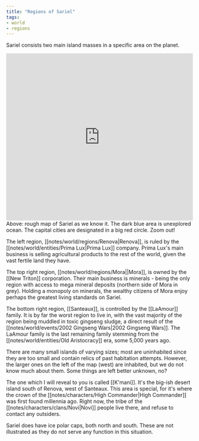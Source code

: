```yaml
---
title: "Regions of Sariel"
tags:
- world
- regions
---
```


Sariel consists two main island masses in a specific area on the planet.
<iframe width='100%' height='450px' src="https://api.mapbox.com/styles/v1/bibos/clgbsajqp000m01rm9uk47dgx.html?title=false&access_token=pk.eyJ1IjoiYmlib3MiLCJhIjoiY2xnYW1ycGptMWozbTNxcWxwNXZ2YjZ6ZyJ9.Kg_IG68DWqd-x7K8cbpzUg&zoomwheel=false#5.62/20.431/10.305" title="Blank" style="border:none;"></iframe>
	Above: rough map of Sariel as we know it. The dark blue area is unexplored ocean. The capital cities are designated in a big red circle. Zoom out!

The left region, [[notes/world/regions/Renova|Renova]], is ruled by the [[notes/world/entities/Prima Lux|Prima Lux]] company. Prima Lux's main business is selling agricultural products to the rest of the world, given the vast fertile land they have. 

The top right region, [[notes/world/regions/Mora||Mora]], is owned by the [[New Triton]] corporation. Their main business is minerals - being the only region with access to mega mineral deposits (northern side of Mora in grey). Holding a monopoly on minerals, the wealthy citizens of Mora enjoy perhaps the greatest living standards on Sariel. 

The bottom right region, [[Santeaux]], is controlled by the [[LaAmour]] family. It is by far the worst region to live in, with the vast majority of the region being muddled in toxic gingseng sludge, a direct result of the [[notes/world/events/2002 Gingseng Wars|2002 Gingseng Wars]]. The LaAmour family is the last remaining family stemming from the [[notes/world/entities/Old Aristocracy]] era, some 5,000 years ago. 

There are many small islands of varying sizes; most are uninhabited since they are too small and contain relics of past habitation attempts. However, the larger ones on the left of the map (west) are inhabited, but we do not know much about them. Some things are left better unknown, no? 

The one which I will reveal to you is called [[K'mani]]. It's the big-ish desert island south of Renova, west of Santeaux. This area is special, for it's where the crown of the [[notes/characters/High Commander|High Commander]] was first found millennia ago. Right now, the tribe of the [[notes/characters/clans/Novi|Novi]] people live there, and refuse to contact any outsiders.

Sariel does have ice polar caps, both north and south. These are not illustrated as they do not serve any function in this situation. 